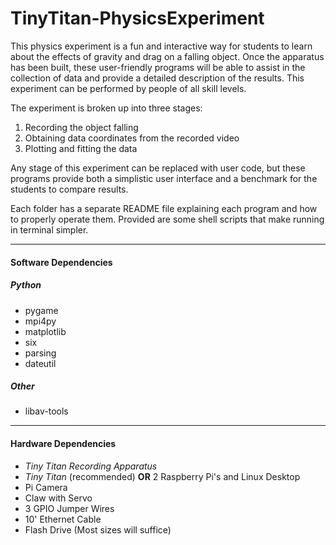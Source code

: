 TinyTitan-PhysicsExperiment
===========================

This physics experiment is a fun and interactive way for students to learn about the effects of gravity and drag on a falling object.
Once the apparatus has been built, these user-friendly programs will be able to assist in the collection of data and provide a detailed 
description of the results. This experiment can be performed by people of all skill levels.

The experiment is broken up into three stages:  
   1. Recording the object falling  
   2. Obtaining data coordinates from the recorded video  
   3. Plotting and fitting the data  

Any stage of this experiment can be replaced with user code, but these programs provide both a simplistic user interface and a benchmark 
for the students to compare results.

Each folder has a separate README file explaining each program and how to properly operate them. Provided are some shell scripts that 
make running in terminal simpler.

------------
#### Software Dependencies
##### Python  
* pygame  
* mpi4py  
* matplotlib   
* six  
* parsing  
* dateutil  

##### Other  
* libav-tools

-----------
#### Hardware Dependencies

* *Tiny Titan Recording Apparatus*  
* *Tiny Titan* (recommended) **OR** 2 Raspberry Pi's and Linux Desktop  
* Pi Camera  
* Claw with Servo  
* 3 GPIO Jumper Wires  
* 10' Ethernet Cable  
* Flash Drive (Most sizes will suffice)  



